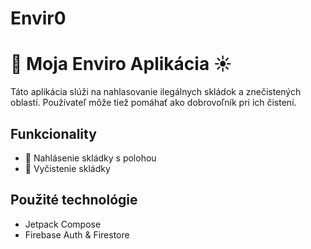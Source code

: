 # Envir0

# 🌳 Moja Enviro Aplikácia ☀️

Táto aplikácia slúži na nahlasovanie ilegálnych skládok a znečistených oblastí.
Používateľ môže tiež pomáhať ako dobrovoľník pri ich čistení.

## Funkcionality
- 📍 Nahlásenie skládky s polohou
- 🧹 Vyčistenie skládky

## Použité technológie
- Jetpack Compose
- Firebase Auth & Firestore
